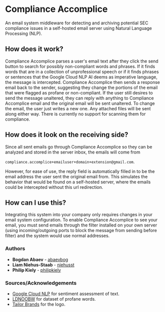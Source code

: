 # Compliance Accomplice
An email system middleware for detecting and archiving potential SEC compliance issues in a self-hosted email server using Natural Language Processing (NLP).

## How does it work?
Compliance Accomplice parses a user's email text after they click the send button to search for possibly non-compliant
words and phrases. If it finds words that are in a collection of unprofessional speech or if it finds phrases or
sentences that the Google Cloud NLP AI deems as imperative language, the message is intercepted. Compliance
Accomplice then sends a response email back to the sender, suggesting they change the portions of the email
that were flagged as profane or non-compliant.
If the user still desires to send the message unaltered, they can reply with anything to Compliance Accomplice email
and the original email will be sent unaltered. To change the email, the user just writes a new one.
Any attached files will be sent along either way. There is currently no support for scanning them for compliance.

## How does it look on the receiving side?
Since all sent emails go through Compliance Accomplice so they can be analyzed and stored in the server inbox, the emails will come from

`compliance.accomplice+emailuser+domain+extension@gmail.com`.

However, for ease of use, the reply field is automatically filled in
to be the email address the user sent the original email from. This simulates the behavior that would be found on a self-hosted server, where the emails could be intercepted without this url redirection.

## How can I use this?
Integrating this system into your company only requires changes in your
email system configuration. To enable Compliance Accomplice to see your email, you
must send emails through the filter installed on your own server (using incoming/outgoing ports to block the message from sending before filter) and the system would use normal addresses.

### Authors
 * **Bogdan Abaev** - [abaevbog](https://github.com/abaevbog)
 * **Liam Niehus-Staab** - [niehusst](https://github.com/niehusst)
 * **Philip Kiely** - [philipkiely](https://github.com/philipkiely)

### Sources/Acknowledgements
 * [Google Cloud NLP](https://cloud.google.com/natural-language/) for sentiment assessment of text.
 * [LDNOOBW](https://github.com/LDNOOBW/List-of-Dirty-Naughty-Obscene-and-Otherwise-Bad-Words) for dataset of profane words.
 * [Tailor Brands](https://www.tailorbrands.com/) for the logo.
